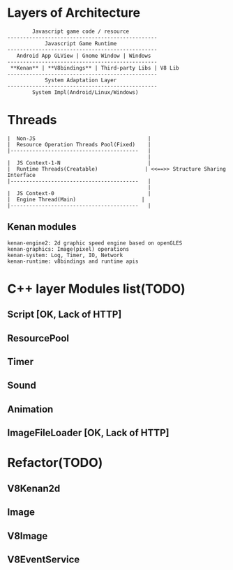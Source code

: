# Layers of Architecture
```
        Javascript game code / resource
------------------------------------------------
            Javascript Game Runtime
------------------------------------------------
   Android App GLView | Gnome Window | Windows
------------------------------------------------
 **Kenan** | **V8bindings** | Third-party Libs | V8 Lib
------------------------------------------------
            System Adaptation Layer
------------------------------------------------
        System Impl(Android/Linux/Windows)
```

# Threads
```
|  Non-JS                                    |
|  Resource Operation Threads Pool(Fixed)    |
|-----------------------------------------   |
                                             |
|  JS Context-1-N                            |
|  Runtime Threads(Creatable)               | <<==>> Structure Sharing Interface
|-----------------------------------------   |
                                             |
|  JS Context-0                              |
|  Engine Thread(Main)                     |
|-----------------------------------------   |

```


## Kenan modules
```
kenan-engine2: 2d graphic speed engine based on openGLES
kenan-graphics: Image(pixel) operations
kenan-system: Log, Timer, IO, Network
kenan-runtime: v8bindings and runtime apis
```

# C++ layer Modules list(TODO)
## Script             [OK, Lack of HTTP]
## ResourcePool
## Timer
## Sound
## Animation
## ImageFileLoader    [OK, Lack of HTTP]

# Refactor(TODO)
## V8Kenan2d
## Image
## V8Image
## V8EventService